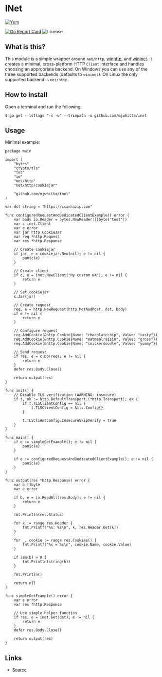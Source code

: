 # INet

[![Yum](https://img.shields.io/badge/-Buy%20me%20a%20cookie-blue?labelColor=grey&logo=cookiecutter&style=for-the-badge)](https://www.buymeacoffee.com/mjwhitta)

[![Go Report Card](https://goreportcard.com/badge/github.com/mjwhitta/inet?style=for-the-badge)](https://goreportcard.com/report/github.com/mjwhitta/inet)
![License](https://img.shields.io/github/license/mjwhitta/inet?style=for-the-badge)

## What is this?

This module is a simple wrapper around `net/http`, [winhttp], and
[wininet]. It creates a minimal, cross-platform HTTP `Client`
interface and handles choosing an appropriate backend. On Windows you
can use any of the three supported backends (defaults to `wininet`).
On Linux the only supported backend is `net/http`.

[winhttp]: https://github.com/mjwhitta/win/tree/main/winhttp
[wininet]: https://github.com/mjwhitta/win/tree/main/wininet

## How to install

Open a terminal and run the following:

```
$ go get --ldflags "-s -w" --trimpath -u github.com/mjwhitta/inet
```

## Usage

Minimal example:

```
package main

import (
    "bytes"
    "crypto/tls"
    "fmt"
    "io"
    "net/http"
    "net/http/cookiejar"

    "github.com/mjwhitta/inet"
)

var dst string = "https://icanhazip.com"

func configuredRequestAndDedicatedClientExample() error {
    var body io.Reader = bytes.NewReader([]byte("test"))
    var c inet.Client
    var e error
    var jar http.CookieJar
    var req *http.Request
    var res *http.Response

    // Create cookiejar
    if jar, e = cookiejar.New(nil); e != nil {
        panic(e)
    }

    // Create client
    if c, e = inet.NewClient("My custom UA"); e != nil {
        return e
    }

    // Set cookiejar
    c.Jar(jar)

    // Create request
    req, e = http.NewRequest(http.MethodPost, dst, body)
    if e != nil {
        return e
    }

    // Configure request
    req.AddCookie(&http.Cookie{Name: "chocolatechip", Value: "tasty"})
    req.AddCookie(&http.Cookie{Name: "oatmealraisin", Value: "gross"})
    req.AddCookie(&http.Cookie{Name: "snickerdoodle", Value: "yummy"})

    // Send request
    if res, e = c.Do(req); e != nil {
        return e
    }
    defer res.Body.Close()

    return output(res)
}

func init() {
    // Disable TLS verification (WARNING: insecure)
    if t, ok := http.DefaultTransport.(*http.Transport); ok {
        if t.TLSClientConfig == nil {
            t.TLSClientConfig = &tls.Config{}
        }

        t.TLSClientConfig.InsecureSkipVerify = true
    }
}

func main() {
    if e := simpleGetExample(); e != nil {
        panic(e)
    }

    if e := configuredRequestAndDedicatedClientExample(); e != nil {
        panic(e)
    }
}

func output(res *http.Response) error {
    var b []byte
    var e error

    if b, e = io.ReadAll(res.Body); e != nil {
        return e
    }

    fmt.Println(res.Status)

    for k := range res.Header {
        fmt.Printf("%s: %s\n", k, res.Header.Get(k))
    }

    for _, cookie := range res.Cookies() {
        fmt.Printf("%s = %s\n", cookie.Name, cookie.Value)
    }

    if len(b) > 0 {
        fmt.Println(string(b))
    }

    fmt.Println()

    return nil
}

func simpleGetExample() error {
    var e error
    var res *http.Response

    // Use simple helper function
    if res, e = inet.Get(dst); e != nil {
        return e
    }
    defer res.Body.Close()

    return output(res)
}
```

## Links

- [Source](https://github.com/mjwhitta/inet)
